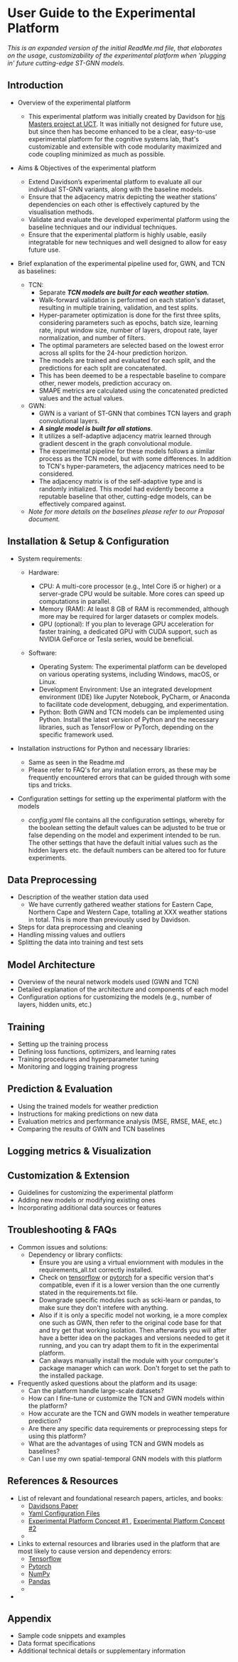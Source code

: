 # User Guide to the Experimental Platform

*This is an expanded version of the initial ReadMe.md file, that elaborates on the usage, customizability of the experimental platform when 'plugging in' future cutting-edge ST-GNN models.*

## Introduction

* Overview of the experimental platform

  * This experimental platform was initially created by Davidson for [his Masters project at UCT](https://www.springerprofessional.de/en/st-gnns-for-weather-prediction-in-south-africa/23774860). It was initially not designed for future use, but since then has become enhanced to be a clear, easy-to-use experimental platform for the cognitive systems lab, that's customizable and extensible with code modularity maximized and code coupling minimized as much as possible.
* Aims & Objectives of the experimental platform

  * Extend Davidson’s experimental platform to evaluate all our individual ST-GNN variants, along with the baseline models.
  * Ensure that the adjacency matrix depicting the weather stations’ dependencies on each other is effectively captured by the visualisation methods.
  * Validate and evaluate the developed experimental platform using the baseline techniques and our individual techniques.
  * Ensure that the experimental platform is highly usable, easily integratable for new techniques and well designed to allow for easy future use.
* Brief explanation of the experimental pipeline used for, GWN, and TCN as baselines:

  * TCN:
    * Separate ***TCN models are built for each weather station.***
    * Walk-forward validation is performed on each station's dataset, resulting in multiple training, validation, and test splits.
    * Hyper-parameter optimization is done for the first three splits, considering parameters such as epochs, batch size, learning rate, input window size, number of layers, dropout rate, layer normalization, and number of filters.
    * The optimal parameters are selected based on the lowest error across all splits for the 24-hour prediction horizon.
    * The models are trained and evaluated for each split, and the predictions for each split are concatenated.
    * This has been deemed to be a respectable baseline to compare other, newer models, prediction accuracy on.
    * SMAPE metrics are calculated using the concatenated predicted values and the actual values.
  * GWN:
    * GWN is a variant of ST-GNN that combines TCN layers and graph convolutional layers.
    * ***A single model is built for all stations***.
    * It utilizes a self-adaptive adjacency matrix learned through gradient descent in the graph convolutional module.
    * The experimental pipeline for these models follows a similar process as the TCN model, but with some differences. In addition to TCN's hyper-parameters, the adjacency matrices need to be considered.
    * The adjacency matrix is of the self-adaptive type and is randomly initialized. This model had evidently become a reputable baseline that other, cutting-edge models, can be effectively compared against.
  * *Note for more details on the baselines please refer to our Proposal document.*

## Installation & Setup & Configuration

* System requirements:

  * Hardware:

    - CPU: A multi-core processor (e.g., Intel Core i5 or higher) or a server-grade CPU would be suitable. More cores can speed up computations in parallel.
    - Memory (RAM): At least 8 GB of RAM is recommended, although more may be required for larger datasets or complex models.
    - GPU (optional): If you plan to leverage GPU acceleration for faster training, a dedicated GPU with CUDA support, such as NVIDIA GeForce or Tesla series, would be beneficial.
  * Software:

    * Operating System: The experimental platform can be developed on various operating systems, including Windows, macOS, or Linux.
    * Development Environment: Use an integrated development environment (IDE) like Jupyter Notebook, PyCharm, or Anaconda to facilitate code development, debugging, and experimentation.
    * Python: Both GWN and TCN models can be implemented using Python. Install the latest version of Python and the necessary libraries, such as TensorFlow or PyTorch, depending on the specific framework used.
* Installation instructions for Python and necessary libraries:

  * Same as seen in the Readme.md
  * Please refer to FAQ's for any installation errors, as these may be frequently encountered errors that can be guided through with some tips and tricks.
* Configuration settings for setting up the experimental platform with the models

  * *config.yaml* file contains all the configuration settings, whereby for the boolean setting the default values can be adjusted to be true or false depending on the model and experiment intended to be run. The other settings that have the default initial values such as the hidden layers etc. the default numbers can be altered too for future experiments.

## Data Preprocessing

* Description of the weather station data used
  * We have currently gathered weather stations for Eastern Cape, Northern Cape and Western Cape, totalling at XXX weather stations in total. This is more than previously used by Davidson.
* Steps for data preprocessing and cleaning
* Handling missing values and outliers
* Splitting the data into training and test sets

## Model Architecture

* Overview of the neural network models used (GWN and TCN)
* Detailed explanation of the architecture and components of each model
* Configuration options for customizing the models (e.g., number of layers, hidden units, etc.)

## Training

* Setting up the training process
* Defining loss functions, optimizers, and learning rates
* Training procedures and hyperparameter tuning
* Monitoring and logging training progress

## Prediction & Evaluation

* Using the trained models for weather prediction
* Instructions for making predictions on new data
* Evaluation metrics and performance analysis (MSE, RMSE, MAE, etc.)
* Comparing the results of GWN and TCN baselines

## Logging metrics & Visualization

## Customization & Extension

* Guidelines for customizing the experimental platform
* Adding new models or modifying existing ones
* Incorporating additional data sources or features

## Troubleshooting & FAQs

* Common issues and solutions:
  * Dependency or library conflicts:
    * Ensure you are using a virtual enviornment with modules in the requirements_all.txt correctly installed.
    * Check on [tensorflow](https://www.tensorflow.org/guide/versions) or [pytorch](https://pytorch.org/docs/stable/index.html) for a specific version that's compatible, even if it is a lower version than the one currently stated in the requirements.txt file.
    * Downgrade specific modules such as scki-learn or pandas, to make sure they don't intefere with anything.
    * Also if it is only a specific model not working, ie a more complex one such as GWN, then refer to the original code base for that and try get that working isolation. Then afterwards you will after have a better idea on the packages and versions needed to get it running, and you can try adapt them to fit in the experimental platform.
    * Can always manually install the module with your computer's package manager which can work. Don't forget to set the path to the installed package.
* Frequently asked questions about the platform and its usage:
  * Can the platform handle large-scale datasets?
  * How can I fine-tune or customize the TCN and GWN models within the platform?
  * How accurate are the TCN and GWN models in weather temperature prediction?
  * Are there any specific data requirements or preprocessing steps for using this platform?
  * What are the advantages of using TCN and GWN models as baselines?
  * Can I use my own spatial-temporal GNN models with this platform

## References & Resources

* List of relevant and foundational research papers, articles, and books:
  * [Davidsons Paper](https://www.springerprofessional.de/en/st-gnns-for-weather-prediction-in-south-africa/23774860)
  * [Yaml Configuration Files](https://elib.psu.by/handle/123456789/36942)
  * [Experimental Platform Concept #1 ](https://pure.mpg.de/rest/items/item_3020343/component/file_3036194/content),  [Experimental Platform Concept #2](https://openaccess.thecvf.com/content_ICCV_2019/html/Savva_Habitat_A_Platform_for_Embodied_AI_Research_ICCV_2019_paper.html)
  * 
* Links to external resources and libraries used in the platform that are most likely to cause version and dependency errors:
  * [Tensorflow](https://www.tensorflow.org)
  * [Pytorch](https://pytorch.org)
  * [NumPy](https://numpy.org/doc/stable/)
  * [Pandas](https://pandas.pydata.org/docs/user_guide/index.html)
  * 
* 

## Appendix

* Sample code snippets and examples
* Data format specifications
* Additional technical details or supplementary information
